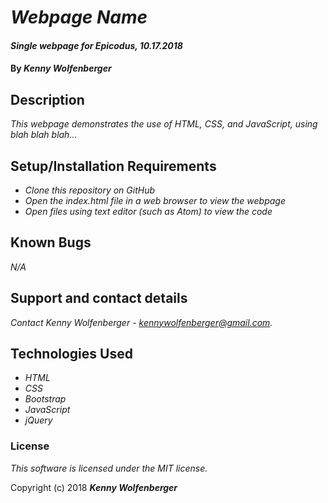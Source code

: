 # _Webpage Name_

#### _Single webpage for Epicodus, 10.17.2018_

#### By _**Kenny Wolfenberger**_

## Description

_This webpage demonstrates the use of HTML, CSS, and JavaScript, using blah blah blah..._

## Setup/Installation Requirements

* _Clone this repository on GitHub_
* _Open the index.html file in a web browser to view the webpage_
* _Open files using text editor (such as Atom) to view the code_

## Known Bugs

_N/A_

## Support and contact details

_Contact Kenny Wolfenberger - kennywolfenberger@gmail.com._

## Technologies Used

* _HTML_
* _CSS_
* _Bootstrap_
* _JavaScript_
* _jQuery_

### License

*This software is licensed under the MIT license.*

Copyright (c) 2018 **_Kenny Wolfenberger_**
